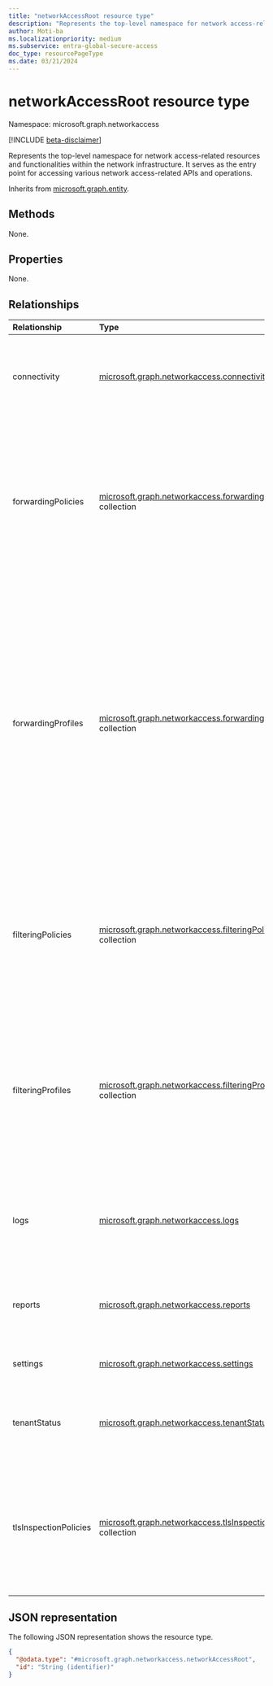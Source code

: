 ```yaml
---
title: "networkAccessRoot resource type"
description: "Represents the top-level namespace for network access-related resources and functionalities within the network infrastructure. It serves as the entry point for accessing various network access-related APIs and operations."
author: Moti-ba
ms.localizationpriority: medium
ms.subservice: entra-global-secure-access
doc_type: resourcePageType
ms.date: 03/21/2024
---
```


# networkAccessRoot resource type

Namespace: microsoft.graph.networkaccess

[!INCLUDE [beta-disclaimer](../../includes/beta-disclaimer.md)]

Represents the top-level namespace for network access-related resources and functionalities within the network infrastructure. It serves as the entry point for accessing various network access-related APIs and operations.

Inherits from [microsoft.graph.entity](../resources/entity.md).

## Methods

None.


## Properties
None.

## Relationships
|Relationship|Type|Description|
|:---|:---|:---|
|connectivity|[microsoft.graph.networkaccess.connectivity](../resources/networkaccess-connectivity.md)|Connectivity represents all the connectivity components in Global Secure Access.|
|forwardingPolicies|[microsoft.graph.networkaccess.forwardingPolicy](../resources/networkaccess-forwardingpolicy.md) collection|A forwarding policy defines the specific traffic that is routed through the Global Secure Access Service. It's then added to a forwarding profile.|
|forwardingProfiles|[microsoft.graph.networkaccess.forwardingProfile](../resources/networkaccess-forwardingprofile.md) collection|A forwarding profile determines which types of traffic are routed through the Global Secure Access services and which ones are skipped. The handling of specific traffic is determined by the forwarding policies that are added to the forwarding profile.|
|filteringPolicies|[microsoft.graph.networkaccess.filteringPolicy](../resources/networkaccess-filteringpolicy.md) collection|A filtering policy defines the specific traffic that is allowed or blocked through the Global Secure Access services for a filtering profile.|
|filteringProfiles|[microsoft.graph.networkaccess.filteringProfile](../resources/networkaccess-filteringprofile.md) collection|A filtering profile associates network access policies with Microsoft Entra ID Conditional Access policies, so that access policies can be applied to users and groups.|
|logs|[microsoft.graph.networkaccess.logs](../resources/networkaccess-logs.md)|Represents network connections that are routed through Global Secure Access.|
|reports|[microsoft.graph.networkaccess.reports](../resources/networkaccess-reports.md)|Represents the status of the Global Secure Access services for the tenant.|
|settings|[microsoft.graph.networkaccess.settings](../resources/networkaccess-settings.md)|Global Secure Access settings.|
|tenantStatus|[microsoft.graph.networkaccess.tenantStatus](../resources/networkaccess-tenantstatus.md)|Represents the status of the Global Secure Access services for the tenant.|
|tlsInspectionPolicies|[microsoft.graph.networkaccess.tlsInspectionPolicy](../resources/networkaccess-tlsinspectionpolicy.md) collection|A tls inspection policy allows Global Secure Access admins to configure tls termination for their network traffic. |

## JSON representation
The following JSON representation shows the resource type.
<!-- {
  "blockType": "resource",
  "keyProperty": "id",
  "@odata.type": "microsoft.graph.networkaccess.networkAccessRoot",
  "baseType": "microsoft.graph.entity",
  "openType": false
}
-->
``` json
{
  "@odata.type": "#microsoft.graph.networkaccess.networkAccessRoot",
  "id": "String (identifier)"
}
```

